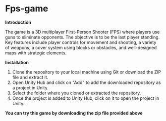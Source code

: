 # Fps-game
**Introduction**

The game is a 3D multiplayer First-Person Shooter (FPS) where players use guns to eliminate opponents. The objective is to be the last player standing. Key features include player controls for movement and shooting, a variety of weapons, a cover system using blocks or obstacles, and well-designed maps with strategic elements.

**Installation**

1. Clone the repository to your local machine using Git or download the ZIP file and extract it.
2. Open Unity Hub and click on "Add" to add the downloaded repository as a project in Unity.
3. Select the folder where you cloned or extracted the repository.
4. Once the project is added to Unity Hub, click on it to open the project in Unity.

**You can try this game by downloading the zip file provided above**

